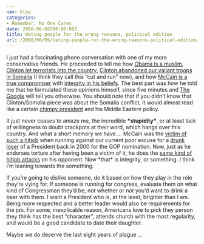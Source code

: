 ```yaml
---
nav: blog
categories:
- Remember, No One Cares
date: 2008-06-05T00:00:00Z
title: Hating people for the wrong reasons, political edition
url: /2008/06/05/hating-people-for-the-wrong-reasons-political-edition/
---
```


I just had a fascinating phone conversation with one of my more conservative friends. He proceeded to tell me how [Obama is a muslim][1], [Clinton let terrorists into the country][2], [Clinton abandoned our valiant troops in Somalia][3] (I think they call this “cut and run” now), and how [McCain is a true compromiser][4] with [integrity in his beliefs][5]. The best part was how he told me that he formulated these opinions himself, since five minutes and [The Google][6] will tell you otherwise. You should note that if you didn’t know that Clinton/Somalia piece was about the Somalia conflict, it would almost read like a certain [chimpy president][7] and his Middle Eastern policy.

 [1]: http://www.cnn.com/2007/POLITICS/01/22/obama.madrassa/
 [2]: http://query.nytimes.com/gst/fullpage.html?res=9F0CEEDC123CF936A25753C1A965958260
 [3]: http://www.theleftcoaster.com/archives/010087.php
 [4]: http://www.thebostonchannel.com/helenthomas/8512055/detail.html
 [5]: http://www.pej.org/html/modules.php?op=modload&name=News&file=article&sid=5606&mode=thread&order=0&thold=0
 [6]: http://thinkprogress.org/2006/10/23/bush-says-he-uses-the-google/
 [7]: http://www.bushorchimp.com/

It just never ceases to amaze me, the incredible **\*stupidity\***, or at least lack of willingness to doubt crackpots at their word, which hangs over this country. And what a short memory we have…. McCain was the [victim of such a hitjob][8] when running against our current poor excuse for a [drunk][9] [loser][10] of a President back in 2000 for the GOP nomination. Now, just as he endorses torture after having been a victim of it, he does the [same kind of hitjob attacks][11] on his opponent. Now \*that\* is integrity, or something. I think I’m leaning towards the something.

 [8]: http://www.boston.com/news/politics/president/articles/2004/03/21/the_anatomy_of_a_smear_campaign/
 [9]: http://www.youtube.com/watch?v=UdeCl1ZDYwo
 [10]: http://www.buzzflash.com/articles/contributors/312
 [11]: http://weblogs.sun-sentinel.com/news/politics/blog/2007/11/mccain_disavows_nh_push_poll_s.html

If you’re going to dislike someone, do it based on how they play in the role they’re vying for. If someone is running for congress, evaluate them on what kind of Congressman they’d be, not whether or not you’d want to drink a beer with them. I want a President who is, at the least, brighter than I am. Being more respected and a better leader would also be requirements for the job. For some, inexplicable reason, Americans love to pick they person they think has the best “character”, attends church with the most regularity, and would be a good candidate to date their daughter.

Maybe we do deserve the last eight years of plague …
